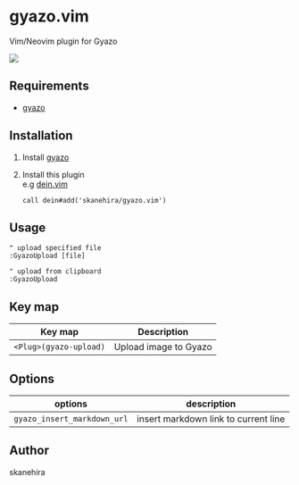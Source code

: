 # gyazo.vim
Vim/Neovim plugin for Gyazo

![](https://i.gyazo.com/2adcdcc57f144bd524bc29bd1affbe75.gif)

## Requirements
- [gyazo](https://github.com/skanehira/gyazo)

## Installation

1. Install [gyazo](https://github.com/skanehira/gyazo)
2. Install this plugin  
   e.g [dein.vim](https://github.com/Shougo/dein.vim)

   ```vim
   call dein#add('skanehira/gyazo.vim')
   ```

## Usage

```vim
" upload specified file
:GyazoUpload [file]

" upload from clipboard
:GyazoUpload
```

## Key map

| Key map                | Description           |
|------------------------|-----------------------|
| `<Plug>(gyazo-upload)` | Upload image to Gyazo |

## Options

| options                     | description                          |
|-----------------------------|--------------------------------------|
| `gyazo_insert_markdown_url` | insert markdown link to current line |

## Author
skanehira
